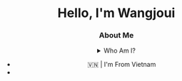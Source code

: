 <h1 align="center">Hello, I'm Wangjoui</h1>
<div align="center">

<h3 align="center">About Me</h3>

<details><summary>Who Am I?</summary></details>
<p>

  - 🇻🇳 | I'm From Vietnam
  - 
</p>

